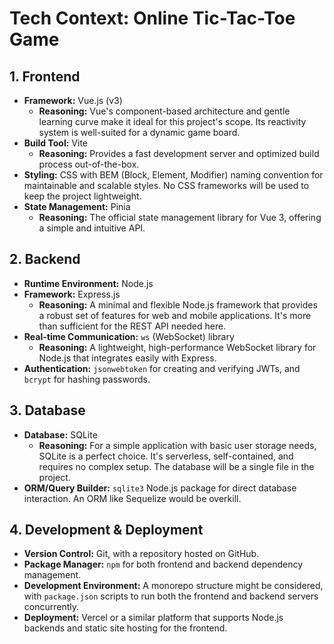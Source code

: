 # Tech Context: Online Tic-Tac-Toe Game

## 1. Frontend

- **Framework:** Vue.js (v3)
  - **Reasoning:** Vue's component-based architecture and gentle learning curve make it ideal for this project's scope. Its reactivity system is well-suited for a dynamic game board.
- **Build Tool:** Vite
  - **Reasoning:** Provides a fast development server and optimized build process out-of-the-box.
- **Styling:** CSS with BEM (Block, Element, Modifier) naming convention for maintainable and scalable styles. No CSS frameworks will be used to keep the project lightweight.
- **State Management:** Pinia
  - **Reasoning:** The official state management library for Vue 3, offering a simple and intuitive API.

## 2. Backend

- **Runtime Environment:** Node.js
- **Framework:** Express.js
  - **Reasoning:** A minimal and flexible Node.js framework that provides a robust set of features for web and mobile applications. It's more than sufficient for the REST API needed here.
- **Real-time Communication:** `ws` (WebSocket) library
  - **Reasoning:** A lightweight, high-performance WebSocket library for Node.js that integrates easily with Express.
- **Authentication:** `jsonwebtoken` for creating and verifying JWTs, and `bcrypt` for hashing passwords.

## 3. Database

- **Database:** SQLite
  - **Reasoning:** For a simple application with basic user storage needs, SQLite is a perfect choice. It's serverless, self-contained, and requires no complex setup. The database will be a single file in the project.
- **ORM/Query Builder:** `sqlite3` Node.js package for direct database interaction. An ORM like Sequelize would be overkill.

## 4. Development & Deployment

- **Version Control:** Git, with a repository hosted on GitHub.
- **Package Manager:** `npm` for both frontend and backend dependency management.
- **Development Environment:** A monorepo structure might be considered, with `package.json` scripts to run both the frontend and backend servers concurrently.
- **Deployment:** Vercel or a similar platform that supports Node.js backends and static site hosting for the frontend.
